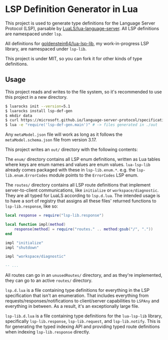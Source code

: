 # LSP Definition Generator in Lua

This project is used to generate type definitions for the Language Server
Protocol (LSP), parsable by
[LuaLS/lua-language-server](https://github.com/LuaLS/lua-language-server).
All LSP definitions are namespaced under `lsp`.

All definitions for [goldenstein64/lua-lsp-lib](https://github.com/goldenstein64/lua-lsp-lib), my work-in-progress LSP library, are namespaced under `lsp-lib`.

This project is under MIT, so you can fork it for other kinds of type
definitions.

## Usage

This project reads and writes to the file system, so it's recommended
to use this project in a new directory.

```sh
$ luarocks init --version=5.1
$ luarocks install lsp-def-gen
$ mkdir data
$ curl https://microsoft.github.io/language-server-protocol/specifications/lsp/3.17/metaModel/metaModel.json -o data/metaModel.json
$ lua -e "require('lsp-def-gen.main')" # -> files generated in ./out
```

Any `metaModel.json` file will work as long as it follows the
`metaModel.schema.json` file from version 3.17.

This project writes an `out/` directory with the following contents:

The `enum/` directory contains all LSP enum definitions, written as Lua tables where keys are enum names and values are enum values. `lua-lsp-lib` already comes packaged with these in `lsp-lib.enum.*`. e.g. the `lsp-lib.enum.ErrorCodes` module points to the `ErrorCodes` LSP enum.

The `routes/` directory contains all LSP route definitions that implement server-to-client communications, like `initialize` or `workspace/diagnostic`. They are all typed for LuaLS according to `lsp.d.lua`. The intended usage is to have a sort of registry that assigns all these files' returned functions to `lsp-lib.response`, like so:

```lua
local response = require("lsp-lib.response")

local function impl(method)
	response[method] = require("routes." .. method:gsub("/", "."))
end

impl "initialize"
impl "shutdown"

impl "workspace/diagnostic"

-- ...
```

All routes can go in an `unusedRoutes/` directory, and as they're implemented, they can go to an active `routes/` directory.

`lsp.d.lua` is a file containing type definitions for everything in the LSP specification that isn't an enumeration. That includes everything from requests/responses/notifications to client/server capabilities to `LSPAny` and everything in between. As a result, it's an exceptionally large file.

`lsp-lib.d.lua` is a file containing type definitions for the `lua-lsp-lib` library, specifically `lsp-lib.response`, `lsp-lib.request`, and `lsp-lib.notify`. This is for generating the typed indexing API and providing typed route definitions when indexing `lsp-lib.response` directly.
